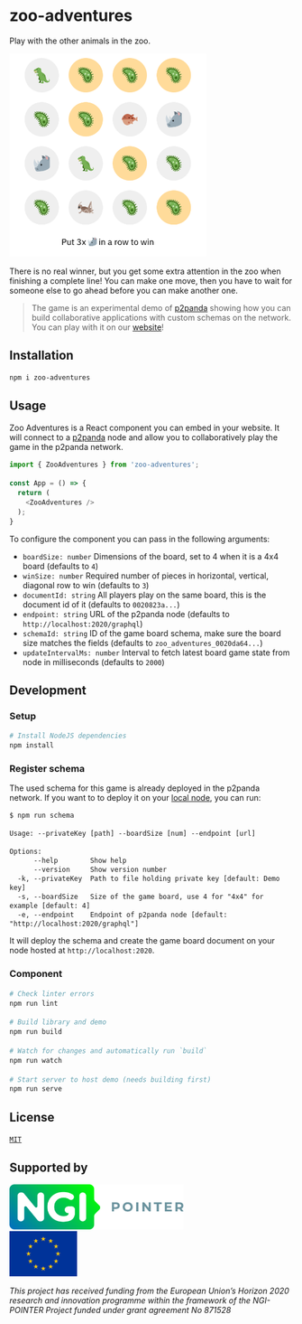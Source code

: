 # zoo-adventures

Play with the other animals in the zoo.

<img src="https://raw.githubusercontent.com/p2panda/zoo-adventures/main/screenshot.png" width="350" />

There is no real winner, but you get some extra attention in the zoo when finishing a complete line! You can make one move, then you have to wait for someone else to go ahead before you can make another one.

> The game is an experimental demo of [p2panda](https://github.com/p2panda/handbook) showing how you can build collaborative applications with custom schemas on the network. You can play with it on our [website](https://p2panda.org)!

## Installation

```bash
npm i zoo-adventures
```

## Usage

Zoo Adventures is a React component you can embed in your website. It will connect to a [p2panda](https://github.com/p2panda/handbook) node and allow you to collaboratively play the game in the p2panda network.

```js
import { ZooAdventures } from 'zoo-adventures';

const App = () => {
  return (
    <ZooAdventures />
  );
}
```

To configure the component you can pass in the following arguments:


* `boardSize: number` Dimensions of the board, set to 4 when it is a 4x4 board (defaults to `4`)
* `winSize: number` Required number of pieces in horizontal, vertical, diagonal row to win (defaults to `3`)
* `documentId: string` All players play on the same board, this is the document id of it (defaults to `0020823a...`)
* `endpoint: string` URL of the p2panda node (defaults to `http://localhost:2020/graphql`)
* `schemaId: string` ID of the game board schema, make sure the board size matches the fields (defaults to `zoo_adventures_0020da64...`)
* `updateIntervalMs: number` Interval to fetch latest board game state from node in milliseconds (defaults to `2000`)

## Development

### Setup

```bash
# Install NodeJS dependencies
npm install
```

### Register schema

The used schema for this game is already deployed in the p2panda network. If you want to to deploy it on your [local node](https://github.com/p2panda/aquadoggo), you can run:

```
$ npm run schema

Usage: --privateKey [path] --boardSize [num] --endpoint [url]

Options:
      --help        Show help
      --version     Show version number
  -k, --privateKey  Path to file holding private key [default: Demo key]
  -s, --boardSize   Size of the game board, use 4 for "4x4" for example [default: 4]
  -e, --endpoint    Endpoint of p2panda node [default: "http://localhost:2020/graphql"]
```

It will deploy the schema and create the game board document on your node hosted at `http://localhost:2020`.

### Component

```bash
# Check linter errors
npm run lint

# Build library and demo
npm run build

# Watch for changes and automatically run `build`
npm run watch

# Start server to host demo (needs building first)
npm run serve
```

## License

[`MIT`](LICENSE)

## Supported by

<img src="https://raw.githubusercontent.com/p2panda/.github/main/assets/ngi-logo.png" width="auto" height="80px"><br />
<img src="https://raw.githubusercontent.com/p2panda/.github/main/assets/eu-flag-logo.png" width="auto" height="80px">

*This project has received funding from the European Union’s Horizon 2020
research and innovation programme within the framework of the NGI-POINTER
Project funded under grant agreement No 871528*
